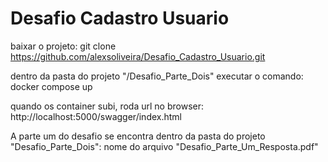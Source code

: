 # Desafio Cadastro Usuario

baixar o projeto:
git clone https://github.com/alexsoliveira/Desafio_Cadastro_Usuario.git

dentro da pasta do projeto "/Desafio_Parte_Dois"
executar o comando:
docker compose up

quando os container subi, roda url no browser:
http://localhost:5000/swagger/index.html

A parte um do desafio se encontra dentro da pasta do projeto "Desafio_Parte_Dois": nome do arquivo "Desafio_Parte_Um_Resposta.pdf"

